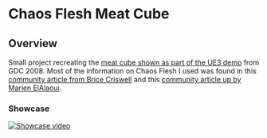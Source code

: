 # Chaos Flesh Meat Cube

## Overview
Small project recreating the [meat cube shown as part of the UE3 demo](https://www.youtube.com/watch?v=imPJ9a1KwEw) from GDC 2008.
Most of the information on Chaos Flesh I used was found in this [community article from Brice Criswell](https://dev.epicgames.com/community/learning/tutorials/BEby/unreal-engine-chaos-flesh) and this [community article up by Marien ElAlaoui](https://dev.epicgames.com/community/learning/tutorials/BEZV/unreal-engine-electric-dreams-tire-deformation).


### Showcase
[![Showcase video](https://img.youtube.com/vi/3XSOZwfJTDc/0.jpg)](https://www.youtube.com/watch?v=3XSOZwfJTDc "Showcase video")
